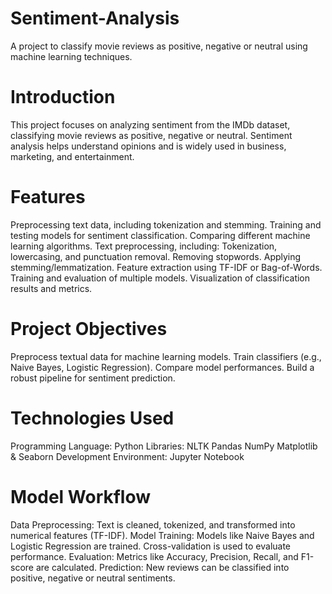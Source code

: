 # Sentiment-Analysis
A project to classify movie reviews as positive, negative or neutral using machine learning techniques.

# Introduction
This project focuses on analyzing sentiment from the IMDb dataset, classifying movie reviews as positive, negative or neutral. Sentiment analysis helps understand opinions and is widely used in business, marketing, and entertainment.

# Features
Preprocessing text data, including tokenization and stemming.
Training and testing models for sentiment classification.
Comparing different machine learning algorithms.
Text preprocessing, including:
Tokenization, lowercasing, and punctuation removal.
Removing stopwords.
Applying stemming/lemmatization.
Feature extraction using TF-IDF or Bag-of-Words.
Training and evaluation of multiple models.
Visualization of classification results and metrics.

# Project Objectives
Preprocess textual data for machine learning models.
Train classifiers (e.g., Naive Bayes, Logistic Regression).
Compare model performances.
Build a robust pipeline for sentiment prediction.

# Technologies Used
Programming Language: Python
Libraries:
NLTK
Pandas
NumPy
Matplotlib & Seaborn
Development Environment: Jupyter Notebook

# Model Workflow
Data Preprocessing:
       Text is cleaned, tokenized, and transformed into numerical features (TF-IDF).
Model Training:
        Models like Naive Bayes and Logistic Regression are trained.
        Cross-validation is used to evaluate performance.
Evaluation:
        Metrics like Accuracy, Precision, Recall, and F1-score are calculated.
Prediction:
        New reviews can be classified into positive, negative or neutral sentiments.

